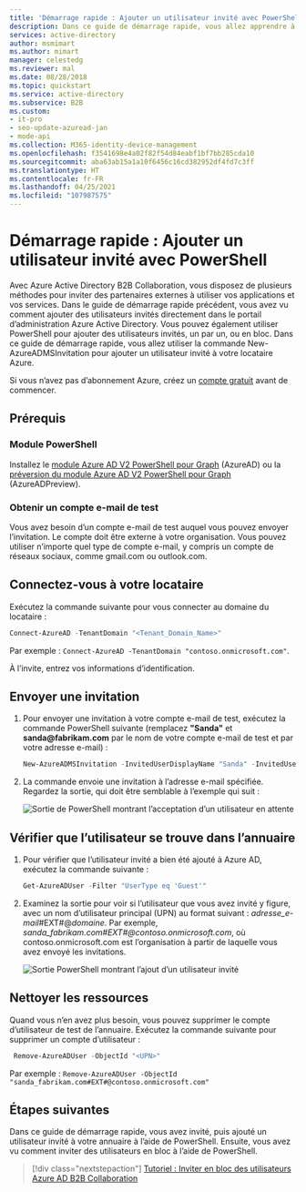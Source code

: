 ```yaml
---
title: 'Démarrage rapide : Ajouter un utilisateur invité avec PowerShell - Azure AD'
description: Dans ce guide de démarrage rapide, vous allez apprendre à utiliser PowerShell pour envoyer une invitation à un utilisateur externe d’Azure AD B2B Collaboration.
services: active-directory
author: msmimart
ms.author: mimart
manager: celestedg
ms.reviewer: mal
ms.date: 08/28/2018
ms.topic: quickstart
ms.service: active-directory
ms.subservice: B2B
ms.custom:
- it-pro
- seo-update-azuread-jan
- mode-api
ms.collection: M365-identity-device-management
ms.openlocfilehash: f3541698e4a02f82f54d84eabf1bf7bb285cda10
ms.sourcegitcommit: aba63ab15a1a10f6456c16cd382952df4fd7c3ff
ms.translationtype: HT
ms.contentlocale: fr-FR
ms.lasthandoff: 04/25/2021
ms.locfileid: "107987575"
---
```

# <a name="quickstart-add-a-guest-user-with-powershell"></a>Démarrage rapide : Ajouter un utilisateur invité avec PowerShell

Avec Azure Active Directory B2B Collaboration, vous disposez de plusieurs méthodes pour inviter des partenaires externes à utiliser vos applications et vos services. Dans le guide de démarrage rapide précédent, vous avez vu comment ajouter des utilisateurs invités directement dans le portail d’administration Azure Active Directory. Vous pouvez également utiliser PowerShell pour ajouter des utilisateurs invités, un par un, ou en bloc. Dans ce guide de démarrage rapide, vous allez utiliser la commande New-AzureADMSInvitation pour ajouter un utilisateur invité à votre locataire Azure.

Si vous n’avez pas d’abonnement Azure, créez un [compte gratuit](https://azure.microsoft.com/free/?WT.mc_id=A261C142F) avant de commencer. 

## <a name="prerequisites"></a>Prérequis

### <a name="powershell-module"></a>Module PowerShell
Installez le [module Azure AD V2 PowerShell pour Graph](/powershell/azure/active-directory/install-adv2) (AzureAD) ou la [préversion du module Azure AD V2 PowerShell pour Graph](/powershell/azure/active-directory/install-adv2?view=azureadps-2.0-preview&preserve-view=true) (AzureADPreview).

### <a name="get-a-test-email-account"></a>Obtenir un compte e-mail de test

Vous avez besoin d’un compte e-mail de test auquel vous pouvez envoyer l’invitation. Le compte doit être externe à votre organisation. Vous pouvez utiliser n’importe quel type de compte e-mail, y compris un compte de réseaux sociaux, comme gmail.com ou outlook.com.

## <a name="sign-in-to-your-tenant"></a>Connectez-vous à votre locataire

Exécutez la commande suivante pour vous connecter au domaine du locataire :

```powershell
Connect-AzureAD -TenantDomain "<Tenant_Domain_Name>"
```
Par exemple : `Connect-AzureAD -TenantDomain "contoso.onmicrosoft.com"`.

À l’invite, entrez vos informations d’identification.

## <a name="send-an-invitation"></a>Envoyer une invitation

1. Pour envoyer une invitation à votre compte e-mail de test, exécutez la commande PowerShell suivante (remplacez **"Sanda"** et **sanda\@fabrikam.com** par le nom de votre compte e-mail de test et par votre adresse e-mail) : 

   ```powershell
   New-AzureADMSInvitation -InvitedUserDisplayName "Sanda" -InvitedUserEmailAddress sanda@fabrikam.com -InviteRedirectURL https://myapps.microsoft.com -SendInvitationMessage $true
   ```
2. La commande envoie une invitation à l’adresse e-mail spécifiée. Regardez la sortie, qui doit être semblable à l’exemple qui suit :

   ![Sortie de PowerShell montrant l’acceptation d’un utilisateur en attente](media/quickstart-invite-powershell/powershell-azureadmsinvitation-result.png)

## <a name="verify-the-user-exists-in-the-directory"></a>Vérifier que l’utilisateur se trouve dans l’annuaire

1. Pour vérifier que l’utilisateur invité a bien été ajouté à Azure AD, exécutez la commande suivante :
 
   ```powershell
   Get-AzureADUser -Filter "UserType eq 'Guest'"
   ```
3. Examinez la sortie pour voir si l’utilisateur que vous avez invité y figure, avec un nom d’utilisateur principal (UPN) au format suivant : *adresse_e-mail*#EXT#\@*domaine*. Par exemple, *sanda_fabrikam.com#EXT#\@contoso.onmicrosoft.com*, où contoso.onmicrosoft.com est l’organisation à partir de laquelle vous avez envoyé les invitations.

   ![Sortie PowerShell montrant l’ajout d’un utilisateur invité](media/quickstart-invite-powershell/powershell-guest-user-added.png)

## <a name="clean-up-resources"></a>Nettoyer les ressources

Quand vous n’en avez plus besoin, vous pouvez supprimer le compte d’utilisateur de test de l’annuaire. Exécutez la commande suivante pour supprimer un compte d’utilisateur :

```powershell
 Remove-AzureADUser -ObjectId "<UPN>"
```
Par exemple : `Remove-AzureADUser -ObjectId "sanda_fabrikam.com#EXT#@contoso.onmicrosoft.com"`


## <a name="next-steps"></a>Étapes suivantes
Dans ce guide de démarrage rapide, vous avez invité, puis ajouté un utilisateur invité à votre annuaire à l’aide de PowerShell. Ensuite, vous avez vu comment inviter des utilisateurs en bloc à l’aide de PowerShell.

> [!div class="nextstepaction"]
> [Tutoriel : Inviter en bloc des utilisateurs Azure AD B2B Collaboration](tutorial-bulk-invite.md)
